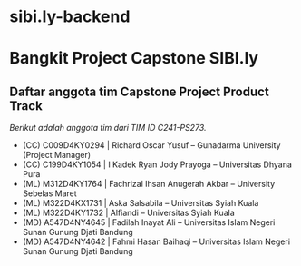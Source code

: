# sibi.ly-backend
Bangkit Project Capstone SIBI.ly
==
Daftar anggota tim Capstone Project Product Track
--
*Berikut adalah anggota tim dari TIM ID C241-PS273.*
- (CC) C009D4KY0294 | Richard Oscar Yusuf – Gunadarma University (Project Manager)
- (CC) C199D4KY1054 | I Kadek Ryan Jody Prayoga – Universitas Dhyana Pura
- (ML) M312D4KY1764 | Fachrizal Ihsan Anugerah Akbar – University Sebelas Maret
- (ML) M322D4KX1731 | Aska Salsabila – Universitas Syiah Kuala 
- (ML) M322D4KY1732 | Alfiandi – Universitas Syiah Kuala  
- (MD) A547D4NY4645 | Fadilah Inayat Ali – Universitas Islam Negeri Sunan Gunung Djati Bandung 
- (MD) A547D4NY4642 | Fahmi Hasan Baihaqi – Universitas Islam Negeri Sunan Gunung Djati Bandung 
